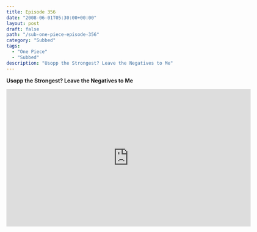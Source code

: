 ```yaml
---
title: Episode 356
date: "2008-06-01T05:30:00+00:00"
layout: post
draft: false
path: "/sub-one-piece-episode-356"
category: "Subbed"
tags:
  - "One Piece"
  - "Subbed"
description: "Usopp the Strongest? Leave the Negatives to Me"
---
```


**Usopp the Strongest? Leave the Negatives to Me**

<iframe width="640" height="360" src="https://www.rapidvideo.com/e/FXV0JKFA38" frameborder="0" marginwidth=0 marginheight=0 scrolling=no allowfullscreen></iframe>

